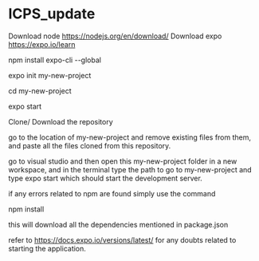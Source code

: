 # ICPS_update

Download node 
https://nodejs.org/en/download/ 
Download expo 
https://expo.io/learn

npm install expo-cli --global

expo init my-new-project 

cd my-new-project

expo start


Clone/ Download the repository 


go to the location of my-new-project and remove existing files from them, and paste all the files cloned from this repository. 

go to visual studio and then open this my-new-project folder in a new workspace, and in the terminal type the path to go to my-new-project and type expo start which should start the development server. 

if any errors related to npm are found simply use the command 

npm install

this will download all the dependencies mentioned in package.json 

refer to https://docs.expo.io/versions/latest/ for any doubts related to starting the application. 
